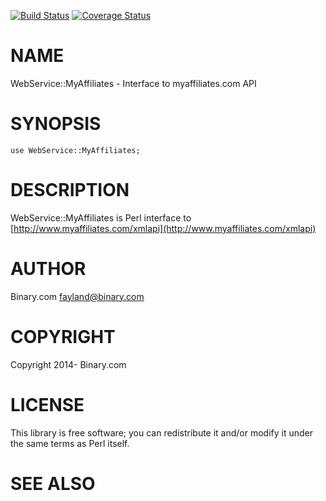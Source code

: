 [![Build Status](https://travis-ci.org/binary-com/perl-WebService-MyAffiliates.svg?branch=master)](https://travis-ci.org/binary-com/perl-WebService-MyAffiliates)
[![Coverage Status](https://coveralls.io/repos/binary-com/perl-WebService-MyAffiliates/badge.png?branch=master)](https://coveralls.io/r/binary-com/perl-WebService-MyAffiliates?branch=master)

# NAME

WebService::MyAffiliates - Interface to myaffiliates.com API

# SYNOPSIS

    use WebService::MyAffiliates;

# DESCRIPTION

WebService::MyAffiliates is Perl interface to [http://www.myaffiliates.com/xmlapi](http://www.myaffiliates.com/xmlapi)

# AUTHOR

Binary.com <fayland@binary.com>

# COPYRIGHT

Copyright 2014- Binary.com

# LICENSE

This library is free software; you can redistribute it and/or modify
it under the same terms as Perl itself.

# SEE ALSO
